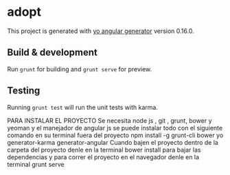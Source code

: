 # adopt

This project is generated with [yo angular generator](https://github.com/yeoman/generator-angular)
version 0.16.0.

## Build & development

Run `grunt` for building and `grunt serve` for preview.

## Testing

Running `grunt test` will run the unit tests with karma.



PARA INSTALAR EL PROYECTO 
Se necesita node js , git , grunt, bower y yeoman y el manejador de angular js se puede instalar todo con el siguiente comando en su terminal fuera del proyecto
npm install -g grunt-cli bower yo generator-karma generator-angular
Cuando bajen el proyecto dentro de la carpeta del proyecto denle en la terminal
bower install
para bajar las dependencias y para correr el proyecto en el navegador denle en la terminal 
grunt serve
